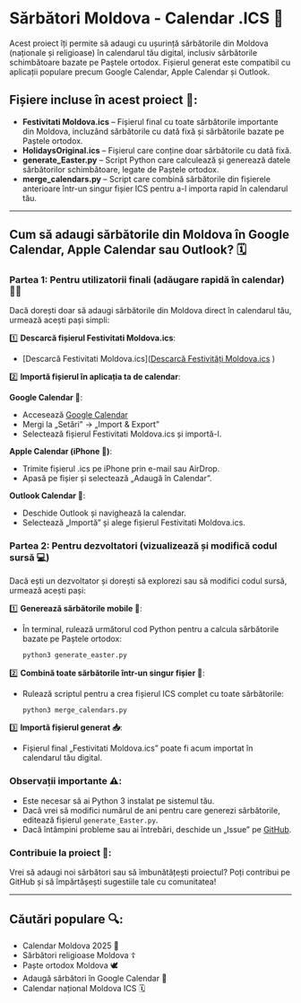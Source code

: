 # Sărbători Moldova - Calendar .ICS 📅

Acest proiect îți permite să adaugi cu ușurință sărbătorile din Moldova (naționale și religioase) în calendarul tău digital, inclusiv sărbătorile schimbătoare bazate pe Paștele ortodox. Fișierul generat este compatibil cu aplicații populare precum Google Calendar, Apple Calendar și Outlook.

## Fișiere incluse în acest proiect 📂:

- **Festivitati Moldova.ics** – Fișierul final cu toate sărbătorile importante din Moldova, incluzând sărbătorile cu dată fixă și sărbătorile bazate pe Paștele ortodox.
- **HolidaysOriginal.ics** – Fișierul care conține doar sărbătorile cu dată fixă.
- **generate_Easter.py** – Script Python care calculează și generează datele sărbătorilor schimbătoare, legate de Paștele ortodox.
- **merge_calendars.py** – Script care combină sărbătorile din fișierele anterioare într-un singur fișier ICS pentru a-l importa rapid în calendarul tău.

---

## Cum să adaugi sărbătorile din Moldova în Google Calendar, Apple Calendar sau Outlook? 🗓️

### Partea 1: Pentru utilizatorii finali (adăugare rapidă în calendar) 🏃‍♂️

Dacă dorești doar să adaugi sărbătorile din Moldova direct în calendarul tău, urmează acești pași simpli:

1️⃣ **Descarcă fișierul Festivitati Moldova.ics**:
   - [Descarcă Festivitati Moldova.ics]([Descarcă Festivități Moldova.ics](https://github.com/storm167/Sarbatori_Moldova/raw/main/Festivități%20Moldova.ics)
)

2️⃣ **Importă fișierul în aplicația ta de calendar**:

   **Google Calendar 📅**:
   - Accesează [Google Calendar](https://calendar.google.com)
   - Mergi la „Setări” → „Import & Export”
   - Selectează fișierul Festivitati Moldova.ics și importă-l.

   **Apple Calendar (iPhone 🍎)**:
   - Trimite fișierul .ics pe iPhone prin e-mail sau AirDrop.
   - Apasă pe fișier și selectează „Adaugă în Calendar”.

   **Outlook Calendar 📧**:
   - Deschide Outlook și navighează la calendar.
   - Selectează „Importă” și alege fișierul Festivitati Moldova.ics.

### Partea 2: Pentru dezvoltatori (vizualizează și modifică codul sursă 💻)

Dacă ești un dezvoltator și dorești să explorezi sau să modifici codul sursă, urmează acești pași:

1️⃣ **Generează sărbătorile mobile 📆**:
   - În terminal, rulează următorul cod Python pentru a calcula sărbătorile bazate pe Paștele ortodox:
     ```bash
     python3 generate_easter.py
     ```

2️⃣ **Combină toate sărbătorile într-un singur fișier 🔗**:
   - Rulează scriptul pentru a crea fișierul ICS complet cu toate sărbătorile:
     ```bash
     python3 merge_calendars.py
     ```

3️⃣ **Importă fișierul generat 📥**:
   - Fișierul final „Festivitati Moldova.ics” poate fi acum importat în calendarul tău digital.

### Observații importante ⚠️:

- Este necesar să ai Python 3 instalat pe sistemul tău.
- Dacă vrei să modifici numărul de ani pentru care generezi sărbătorile, editează fișierul `generate_Easter.py`.
- Dacă întâmpini probleme sau ai întrebări, deschide un „Issue” pe [GitHub](https://github.com/storm167/Sarbatori_Moldova/issues).

### Contribuie la proiect 🙌:

Vrei să adaugi noi sărbători sau să îmbunătățești proiectul? Poți contribui pe GitHub și să împărtășești sugestiile tale cu comunitatea!

---

## Căutări populare 🔍:

- Calendar Moldova 2025 📅
- Sărbători religioase Moldova ☦️
- Paște ortodox Moldova 🕊️
- Adaugă sărbători în Google Calendar 📲
- Calendar național Moldova ICS 🗓️
